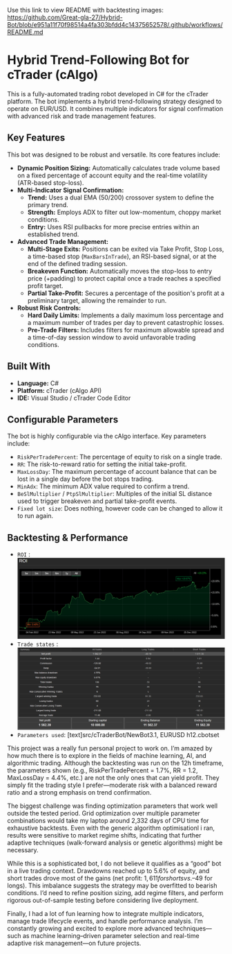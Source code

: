 Use this link to view README with backtesting images:
https://github.com/Great-gla-27/Hybrid-Bot/blob/e951a11f70f98514a4fa303bfdd4c14375652578/.github/workflows/README.md

# Hybrid Trend-Following Bot for cTrader (cAlgo)

This is a fully-automated trading robot developed in C# for the cTrader platform. The bot implements a hybrid trend-following strategy designed to operate on EUR/USD. It combines multiple indicators for signal confirmation with advanced risk and trade management features.

## Key Features

This bot was designed to be robust and versatile. Its core features include:

* **Dynamic Position Sizing:** Automatically calculates trade volume based on a fixed percentage of account equity and the real-time volatility (ATR-based stop-loss).
* **Multi-Indicator Signal Confirmation:**
    * **Trend:** Uses a dual EMA (50/200) crossover system to define the primary trend.
    * **Strength:** Employs ADX to filter out low-momentum, choppy market conditions.
    * **Entry:** Uses RSI pullbacks for more precise entries within an established trend.
* **Advanced Trade Management:**
    * **Multi-Stage Exits:** Positions can be exited via Take Profit, Stop Loss, a time-based stop (`MaxBarsInTrade`), an RSI-based signal, or at the end of the defined trading session.
    * **Breakeven Function:** Automatically moves the stop-loss to entry price (+padding) to protect capital once a trade reaches a specified profit target.
    * **Partial Take-Profit:** Secures a percentage of the position's profit at a preliminary target, allowing the remainder to run.
* **Robust Risk Controls:**
    * **Hard Daily Limits:** Implements a daily maximum loss percentage and a maximum number of trades per day to prevent catastrophic losses.
    * **Pre-Trade Filters:** Includes filters for maximum allowable spread and a time-of-day session window to avoid unfavorable trading conditions.

## Built With

* **Language:** C#
* **Platform:** cTrader (cAlgo API)
* **IDE:** Visual Studio / cTrader Code Editor

## Configurable Parameters

The bot is highly configurable via the cAlgo interface. Key parameters include:

* `RiskPerTradePercent`: The percentage of equity to risk on a single trade.
* `RR`: The risk-to-reward ratio for setting the initial take-profit.
* `MaxLossDay`: The maximum percentage of account balance that can be lost in a single day before the bot stops trading.
* `MinAdx`: The minimum ADX value required to confirm a trend.
* `BeSlMultiplier` / `PtpSlMultiplier`: Multiples of the initial SL distance used to trigger breakeven and partial take-profit events.
* `Fixed lot size`: Does nothing, however code can be changed to allow it to run again. 
## Backtesting & Performance

* `ROI` : ![alt text](image.png)
* `Trade states` : ![alt text](image-1.png)
* `Parameters used`: [text]src/cTraderBot/NewBot3.1, EURUSD h12.cbotset

This project was a really fun personal project to work on. I’m amazed by how much there is to explore in the fields of machine learning, AI, and algorithmic trading. Although the backtesting was run on the 12h timeframe, the parameters shown (e.g., RiskPerTradePercent = 1.7%, RR = 1.2, MaxLossDay = 4.4%, etc.) are not the only ones that can yield profit. They simply fit the trading style I prefer—moderate risk with a balanced reward ratio and a strong emphasis on trend confirmation.

The biggest challenge was finding optimization parameters that work well outside the tested period. Grid optimization over multiple parameter combinations would take my laptop around 2,332 days of CPU time for exhaustive backtests. Even with the generic algorithm optimisationl i ran, results were sensitive to market regime shifts, indicating that further adaptive techniques (walk-forward analysis or genetic algorithms) might be necessary.

While this is a sophisticated bot, I do not believe it qualifies as a “good” bot in a live trading context. Drawdowns reached up to 5.6% of equity, and short trades drove most of the gains (net profit: $1,611 for shorts vs. –$49 for longs). This imbalance suggests the strategy may be overfitted to bearish conditions. I’d need to refine position sizing, add regime filters, and perform rigorous out-of-sample testing before considering live deployment.

Finally, I had a lot of fun learning how to integrate multiple indicators, manage trade lifecycle events, and handle performance analysis. I’m constantly growing and excited to explore more advanced techniques—such as machine learning–driven parameter selection and real-time adaptive risk management—on future projects.
